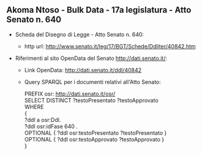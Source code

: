 ## Akoma Ntoso - Bulk Data - 17a legislatura - Atto Senato n. 640 ##

* Scheda del Disegno di Legge - Atto Senato n. 640:
	* http url: http://www.senato.it/leg/17/BGT/Schede/Ddliter/40842.htm

* Riferimenti al sito OpenData del Senato http://dati.senato.it/:
	* Link OpenData: http://dati.senato.it/ddl/40842
	* Query SPARQL per i documenti relativi all'Atto Senato:

        PREFIX osr: <http://dati.senato.it/osr/>  
		SELECT DISTINCT ?testoPresentato ?testoApprovato  
		WHERE  
		{  
		    ?ddl a osr:Ddl.  
		    ?ddl osr:idFase 640 .  
		    OPTIONAL { ?ddl osr:testoPresentato ?testoPresentato }  
		    OPTIONAL { ?ddl osr:testoApprovato ?testoApprovato }  
		}
		